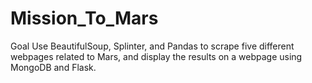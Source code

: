 # Mission_To_Mars
Goal Use BeautifulSoup, Splinter, and Pandas to scrape five different webpages related to Mars, and display the results on a webpage using MongoDB and Flask.
